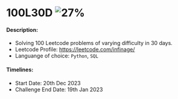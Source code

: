 # 100L30D ![27%](https://progress-bar.dev/27?title=progress&width=100)

#### Description:
- Solving 100 Leetcode problems of varying difficulty in 30 days.<br>
- Leetcode Profile: https://leetcode.com/infinage/<br>
- Languange of choice: `Python`, `SQL`<br>

#### Timelines:
- Start Date: 20th Dec 2023
- Challenge End Date: 19th Jan 2023